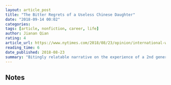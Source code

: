 ```yaml
---
layout: article_post
title: "The Bitter Regrets of a Useless Chinese Daughter"
date: "2018-09-14 00:02"
categories:
tags: [article, nonfiction, career, life]
author: Jianan Qian
rating: 4
article_url: https://www.nytimes.com/2018/08/23/opinion/international-world/the-bitter-regrets-of-a-useless-chinese-daughter.html
reading_time: 6
date_published: 2018-08-23
summary: "Bitingly relatable narrative on the experience of a 2nd generation Asian American"
---
```


## Notes
